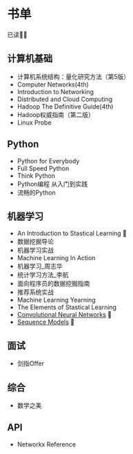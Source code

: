 # 书单
已读:checkered_flag::checkered_flag:

## 计算机基础
- 计算机系统结构：量化研究方法（第5版）
- Computer Networks(4th)
- Introduction to Networking
- Distributed and Cloud Computing
- Hadoop The Definitive Guide(4th)
- Hadoop权威指南（第二版）
- Linux Probe
## Python
- Python for Everybody
- Full Speed Python
- Think Python
- Python编程 从入门到实践
- 流畅的Python
## 机器学习
- An Introduction to Stastical Learning :checkered_flag:
- 数据挖掘导论
- 机器学习实战
- Machine Learning In Action
- 机器学习_周志华
- 统计学习方法_李航
- 面向程序员的数据挖掘指南
- 推荐系统实战
- Machine Learning Yearning
- The Elements of Stastical Learning
- [Convolutional Neural Networks](https://www.coursera.org/learn/convolutional-neural-networks/home/welcome
) :checkered_flag:
- [Sequence Models](https://www.coursera.org/learn/nlp-sequence-models/home/welcome
) :checkered_flag:
## 面试
- 剑指Offer
## 综合
- 数学之美
## API
- Networkx Reference
